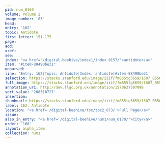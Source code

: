 ```yaml
---
pid: num_0169
volume: Volume 2
image_number: '83'
head:
entry: '162'
topic: Antidote
first_letter: 151-175
page:
add:
xref:
see:
index: "<a href='/digital-beehive/index1/index_0157/'>antidote</a>"
item: "#item-88490be31"
unparsed:
line: 'Entry: 162|Topic: Antidote|Index: antidote|#item-88490be31'
selection: https://stacks.stanford.edu/image/iiif/fm855tg5659/1607_0550/250,727,3122,365/full/0/default.jpg
full_image: https://stacks.stanford.edu/image/iiif/fm855tg5659/1607_0550/full/full/0/default.jpg
annotation_uri: http://dev.llgc.org.uk/annotation/1570637507098
sort_value: '208310727'
insertion:
thumbnail: https://stacks.stanford.edu/image/iiif/fm855tg5659/1607_0550/250,727,600,180/250,/0/default.jpg
label: 162. Antidote
location: "<a href='/digital-beehive/toc/toc2_073/'>Full Page</a>"
issue:
also_in_entry: "<a href='/digital-beehive/num1/num_0170/'>City</a>"
order: '168'
layout: alpha_item
collection: num1
---
```

